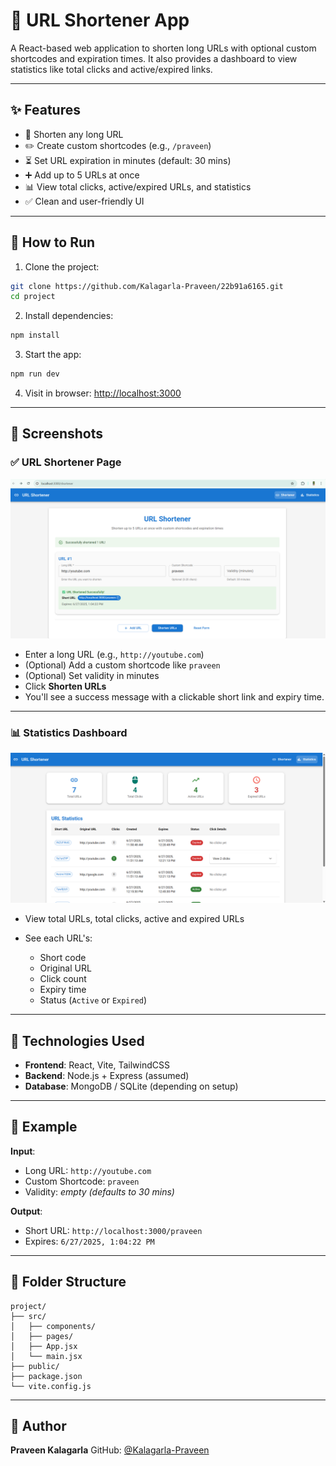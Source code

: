 
# 🔗 URL Shortener App

A React-based web application to shorten long URLs with optional custom shortcodes and expiration times. It also provides a dashboard to view statistics like total clicks and active/expired links.

---

## ✨ Features

- 🔗 Shorten any long URL
- ✏️ Create custom shortcodes (e.g., `/praveen`)
- ⏳ Set URL expiration in minutes (default: 30 mins)
- ➕ Add up to 5 URLs at once
- 📊 View total clicks, active/expired URLs, and statistics
- ✅ Clean and user-friendly UI

---

## 🚀 How to Run

1. Clone the project:

```bash
git clone https://github.com/Kalagarla-Praveen/22b91a6165.git
cd project
````

2. Install dependencies:

```bash
npm install
```

3. Start the app:

```bash
npm run dev
```

4. Visit in browser:
   [http://localhost:3000](http://localhost:3000)

---

## 📸 Screenshots

### ✅ URL Shortener Page

![Shortener Page](./Screenshot%202025-06-27%20123437.png)

* Enter a long URL (e.g., `http://youtube.com`)
* (Optional) Add a custom shortcode like `praveen`
* (Optional) Set validity in minutes
* Click **Shorten URLs**
* You'll see a success message with a clickable short link and expiry time.

---

### 📊 Statistics Dashboard

![Statistics Page](./Screenshot%202025-06-27%20123513.png)

* View total URLs, total clicks, active and expired URLs
* See each URL's:

  * Short code
  * Original URL
  * Click count
  * Expiry time
  * Status (`Active` or `Expired`)

---

## 🧠 Technologies Used

* **Frontend**: React, Vite, TailwindCSS
* **Backend**: Node.js + Express (assumed)
* **Database**: MongoDB / SQLite (depending on setup)

---

## 📌 Example

**Input**:

* Long URL: `http://youtube.com`
* Custom Shortcode: `praveen`
* Validity: *empty (defaults to 30 mins)*

**Output**:

* Short URL: `http://localhost:3000/praveen`
* Expires: `6/27/2025, 1:04:22 PM`

---

## 📂 Folder Structure

```
project/
├── src/
│   ├── components/
│   ├── pages/
│   ├── App.jsx
│   └── main.jsx
├── public/
├── package.json
└── vite.config.js
```

---

## 🙌 Author

**Praveen Kalagarla**
GitHub: [@Kalagarla-Praveen](https://github.com/Kalagarla-Praveen)

